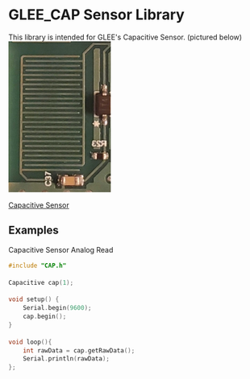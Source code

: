 # GLEE_CAP Sensor Library
This library is intended for GLEE's Capacitive Sensor. (pictured below)\
![Capacitive Sensor](/Docs/Images/CAP_close_up.jpg)

[Capacitive Sensor]()


## Examples
Capacitive Sensor Analog Read
```C++
#include "CAP.h"

Capacitive cap(1);

void setup() {
	Serial.begin(9600);
	cap.begin();
}

void loop(){
	int rawData = cap.getRawData(); 
	Serial.println(rawData);
};
```
